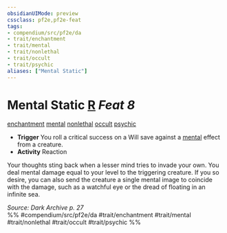 ```yaml
---
obsidianUIMode: preview
cssclass: pf2e,pf2e-feat
tags:
- compendium/src/pf2e/da
- trait/enchantment
- trait/mental
- trait/nonlethal
- trait/occult
- trait/psychic
aliases: ["Mental Static"]
---
```

# Mental Static  [R](../../Rules/core-rulebook/chapter-9-playing-the-game.md#Actions "Reaction") *Feat 8*  
[enchantment](../../Rules/traits/enchantment.md)  [mental](../../Rules/traits/mental.md)  [nonlethal](../../Rules/traits/nonlethal.md)  [occult](../../Rules/traits/occult.md)  [psychic](../../Rules/traits/psychic-da.md)  

- **Trigger** You roll a critical success on a Will save against a [mental](../../Rules/traits/mental.md) effect from a creature.
- **Activity** Reaction

Your thoughts sting back when a lesser mind tries to invade your own. You deal mental damage equal to your level to the triggering creature. If you so desire, you can also send the creature a single mental image to coincide with the damage, such as a watchful eye or the dread of floating in an infinite sea.

*Source: Dark Archive p. 27*  
%% #compendium/src/pf2e/da #trait/enchantment #trait/mental #trait/nonlethal #trait/occult #trait/psychic %%